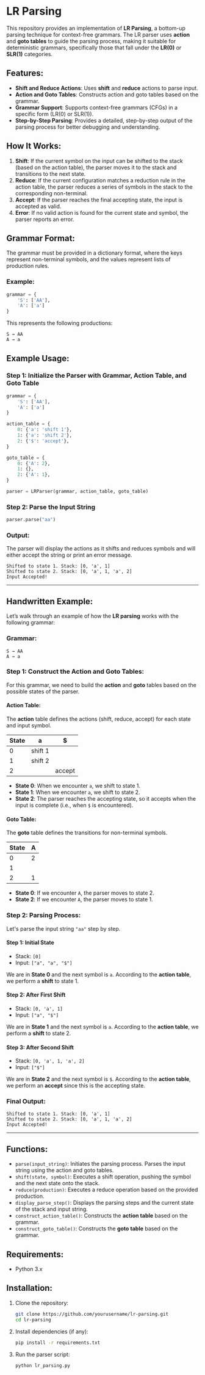 # LR Parsing

This repository provides an implementation of **LR Parsing**, a bottom-up parsing technique for context-free grammars. The LR parser uses **action** and **goto tables** to guide the parsing process, making it suitable for deterministic grammars, specifically those that fall under the **LR(0)** or **SLR(1)** categories.

## Features:
- **Shift and Reduce Actions**: Uses **shift** and **reduce** actions to parse input.
- **Action and Goto Tables**: Constructs action and goto tables based on the grammar.
- **Grammar Support**: Supports context-free grammars (CFGs) in a specific form (LR(0) or SLR(1)).
- **Step-by-Step Parsing**: Provides a detailed, step-by-step output of the parsing process for better debugging and understanding.

## How It Works:
1. **Shift**: If the current symbol on the input can be shifted to the stack (based on the action table), the parser moves it to the stack and transitions to the next state.
2. **Reduce**: If the current configuration matches a reduction rule in the action table, the parser reduces a series of symbols in the stack to the corresponding non-terminal.
3. **Accept**: If the parser reaches the final accepting state, the input is accepted as valid.
4. **Error**: If no valid action is found for the current state and symbol, the parser reports an error.

## Grammar Format:
The grammar must be provided in a dictionary format, where the keys represent non-terminal symbols, and the values represent lists of production rules.

### Example:
```python
grammar = {
    'S': ['AA'],
    'A': ['a']
}
```
This represents the following productions:
```
S → AA
A → a
```

## Example Usage:

### Step 1: Initialize the Parser with Grammar, Action Table, and Goto Table
```python
grammar = {
    'S': ['AA'],
    'A': ['a']
}

action_table = {
    0: {'a': 'shift 1'},
    1: {'a': 'shift 2'},
    2: {'$': 'accept'},
}

goto_table = {
    0: {'A': 2},
    1: {},
    2: {'A': 1},
}

parser = LRParser(grammar, action_table, goto_table)
```

### Step 2: Parse the Input String
```python
parser.parse("aa")
```

### Output:
The parser will display the actions as it shifts and reduces symbols and will either accept the string or print an error message.

```plaintext
Shifted to state 1. Stack: [0, 'a', 1]
Shifted to state 2. Stack: [0, 'a', 1, 'a', 2]
Input Accepted!
```

---

## Handwritten Example:

Let’s walk through an example of how the **LR parsing** works with the following grammar:

### Grammar:
```
S → AA
A → a
```

### Step 1: Construct the **Action** and **Goto** Tables:
For this grammar, we need to build the **action** and **goto** tables based on the possible states of the parser.

#### Action Table:
The **action** table defines the actions (shift, reduce, accept) for each state and input symbol.

| State | a      | $    |
|-------|--------|------|
| 0     | shift 1|      |
| 1     | shift 2|      |
| 2     |        | accept|

- **State 0**: When we encounter `a`, we shift to state 1.
- **State 1**: When we encounter `a`, we shift to state 2.
- **State 2**: The parser reaches the accepting state, so it accepts when the input is complete (i.e., when `$` is encountered).

#### Goto Table:
The **goto** table defines the transitions for non-terminal symbols.

| State | A    |
|-------|------|
| 0     | 2    |
| 1     |      |
| 2     | 1    |

- **State 0**: If we encounter `A`, the parser moves to state 2.
- **State 2**: If we encounter `A`, the parser moves to state 1.

### Step 2: Parsing Process:
Let's parse the input string `"aa"` step by step.

#### Step 1: Initial State
- Stack: `[0]`
- Input: `["a", "a", "$"]`

We are in **State 0** and the next symbol is `a`. According to the **action table**, we perform a **shift** to state 1.

#### Step 2: After First Shift
- Stack: `[0, 'a', 1]`
- Input: `["a", "$"]`

We are in **State 1** and the next symbol is `a`. According to the **action table**, we perform a **shift** to state 2.

#### Step 3: After Second Shift
- Stack: `[0, 'a', 1, 'a', 2]`
- Input: `["$"]`

We are in **State 2** and the next symbol is `$`. According to the **action table**, we perform an **accept** since this is the accepting state.

### Final Output:
```plaintext
Shifted to state 1. Stack: [0, 'a', 1]
Shifted to state 2. Stack: [0, 'a', 1, 'a', 2]
Input Accepted!
```

---

## Functions:

- `parse(input_string)`: Initiates the parsing process. Parses the input string using the action and goto tables.
- `shift(state, symbol)`: Executes a shift operation, pushing the symbol and the next state onto the stack.
- `reduce(production)`: Executes a reduce operation based on the provided production.
- `display_parse_step()`: Displays the parsing steps and the current state of the stack and input string.
- `construct_action_table()`: Constructs the **action table** based on the grammar.
- `construct_goto_table()`: Constructs the **goto table** based on the grammar.

## Requirements:
- Python 3.x

## Installation:

1. Clone the repository:
   ```bash
   git clone https://github.com/yourusername/lr-parsing.git
   cd lr-parsing
   ```

2. Install dependencies (if any):
   ```bash
   pip install -r requirements.txt
   ```

3. Run the parser script:
   ```bash
   python lr_parsing.py
   ```
